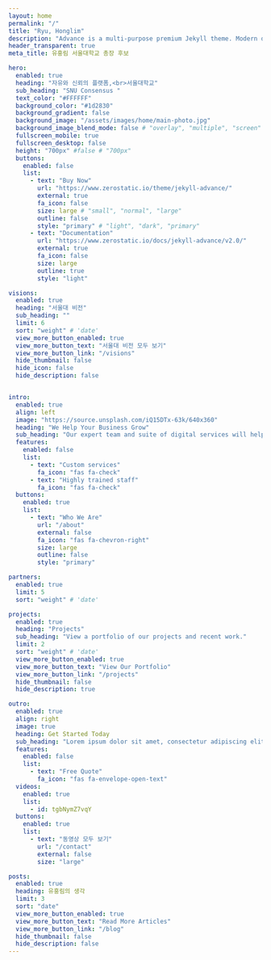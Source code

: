 ```yaml
---
layout: home
permalink: "/"
title: "Ryu, Honglim"
description: "Advance is a multi-purpose premium Jekyll theme. Modern design, clean code and highly configurable."
header_transparent: true
meta_title: 유홍림 서울대학교 총장 후보

hero:
  enabled: true
  heading: "자유와 신뢰의 플랫폼,<br>서울대학교"
  sub_heading: "SNU Consensus "
  text_color: "#FFFFFF"
  background_color: "#1d2830"
  background_gradient: false
  background_image: "/assets/images/home/main-photo.jpg"
  background_image_blend_mode: false # "overlay", "multiple", "screen"
  fullscreen_mobile: true
  fullscreen_desktop: false
  height: "700px" #false # "700px"
  buttons:
    enabled: false
    list:
      - text: "Buy Now"
        url: "https://www.zerostatic.io/theme/jekyll-advance/"
        external: true
        fa_icon: false
        size: large # "small", "normal", "large"
        outline: false
        style: "primary" # "light", "dark", "primary"
      - text: "Documentation"
        url: "https://www.zerostatic.io/docs/jekyll-advance/v2.0/"
        external: true
        fa_icon: false
        size: large
        outline: true
        style: "light"

visions:
  enabled: true
  heading: "서울대 비전"
  sub_heading: ""
  limit: 6
  sort: "weight" # 'date'
  view_more_button_enabled: true
  view_more_button_text: "서울대 비전 모두 보기"
  view_more_button_link: "/visions"
  hide_thumbnail: false
  hide_icon: false
  hide_description: false


intro:
  enabled: true
  align: left
  image: "https://source.unsplash.com/iQ15DTx-63k/640x360"
  heading: "We Help Your Business Grow"
  sub_heading: "Our expert team and suite of digital services will help transform your business and achieve results online, fast."
  features:
    enabled: false
    list:
      - text: "Custom services"
        fa_icon: "fas fa-check"
      - text: "Highly trained staff"
        fa_icon: "fas fa-check"
  buttons:
    enabled: true
    list:
      - text: "Who We Are"
        url: "/about"
        external: false
        fa_icon: "fas fa-chevron-right"
        size: large
        outline: false
        style: "primary"

partners:
  enabled: true
  limit: 5
  sort: "weight" # 'date'

projects:
  enabled: true
  heading: "Projects"
  sub_heading: "View a portfolio of our projects and recent work."
  limit: 2
  sort: "weight" # 'date'
  view_more_button_enabled: true
  view_more_button_text: "View Our Portfolio"
  view_more_button_link: "/projects"
  hide_thumbnail: false
  hide_description: true

outro:
  enabled: true
  align: right
  image: true
  heading: Get Started Today
  sub_heading: "Lorem ipsum dolor sit amet, consectetur adipiscing elit, sed do eiusmod tempor incididunt ut labore et dolore magna aliqua."
  features:
    enabled: false
    list:
      - text: "Free Quote"
        fa_icon: "fas fa-envelope-open-text"
  videos:
    enabled: true
    list:
      - id: tgbNymZ7vqY
  buttons:
    enabled: true
    list:
      - text: "동영상 모두 보기"
        url: "/contact"
        external: false
        size: "large"

posts:
  enabled: true
  heading: 유홍림의 생각
  limit: 3
  sort: "date"
  view_more_button_enabled: true
  view_more_button_text: "Read More Articles"
  view_more_button_link: "/blog"
  hide_thumbnail: false
  hide_description: false
---
```

